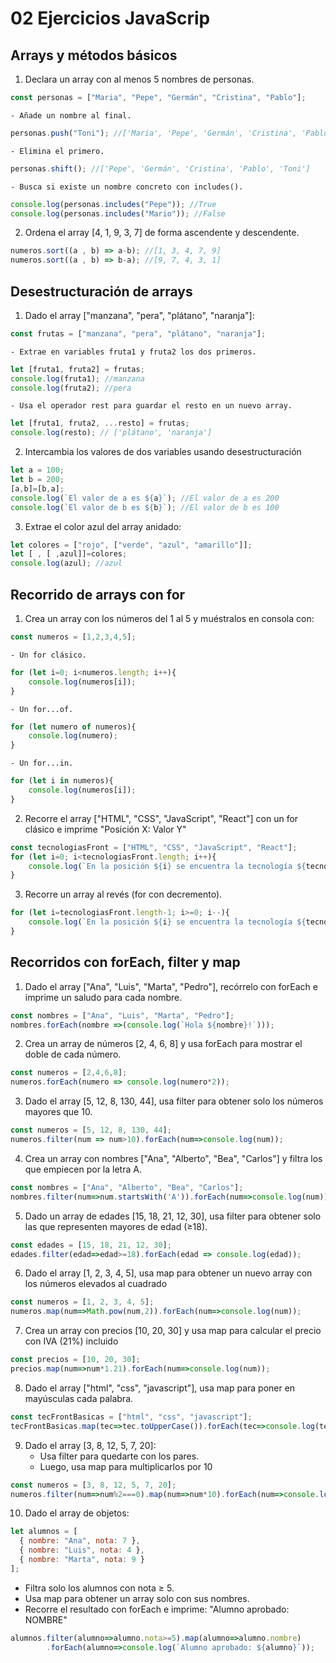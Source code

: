 # 02 Ejercicios JavaScrip

## Arrays y métodos básicos
1. Declara un array con al menos 5 nombres de personas.
```js
const personas = ["Maria", "Pepe", "Germán", "Cristina", "Pablo"];
```
    - Añade un nombre al final.
```js
personas.push("Toni"); //['Maria', 'Pepe', 'Germán', 'Cristina', 'Pablo', 'Toni']
```
    - Elimina el primero.
```js
personas.shift(); //['Pepe', 'Germán', 'Cristina', 'Pablo', 'Toni']
```
    - Busca si existe un nombre concreto con includes().
```js
console.log(personas.includes("Pepe")); //True
console.log(personas.includes("Mario")); //False
```

2. Ordena el array [4, 1, 9, 3, 7] de forma ascendente y descendente.
```js
numeros.sort((a , b) => a-b); //[1, 3, 4, 7, 9]
numeros.sort((a , b) => b-a); //[9, 7, 4, 3, 1]
```

## Desestructuración de arrays
1. Dado el array ["manzana", "pera", "plátano", "naranja"]:
```js
const frutas = ["manzana", "pera", "plátano", "naranja"];
```

    - Extrae en variables fruta1 y fruta2 los dos primeros.
```js
let [fruta1, fruta2] = frutas;
console.log(fruta1); //manzana
console.log(fruta2); //pera
```

    - Usa el operador rest para guardar el resto en un nuevo array.
```js
let [fruta1, fruta2, ...resto] = frutas;
console.log(resto); // ['plátano', 'naranja']
```

2. Intercambia los valores de dos variables usando desestructuración
```js
let a = 100;
let b = 200;
[a,b]=[b,a];
console.log(`El valor de a es ${a}`); //El valor de a es 200
console.log(`El valor de b es ${b}`); //El valor de b es 100
```
3. Extrae el color azul del array anidado:
```js
let colores = ["rojo", ["verde", "azul", "amarillo"]];
let [ , [ ,azul]]=colores;
console.log(azul); //azul
```

## Recorrido de arrays con for

1. Crea un array con los números del 1 al 5 y muéstralos en consola con:
```js
const numeros = [1,2,3,4,5];
```
    - Un for clásico.
```js
for (let i=0; i<numeros.length; i++){
    console.log(numeros[i]);
}
```
    - Un for...of.
```js
for (let numero of numeros){
    console.log(numero);
}
```
    - Un for...in.
```js
for (let i in numeros){
    console.log(numeros[i]);
}
```

2. Recorre el array ["HTML", "CSS", "JavaScript", "React"] con un for clásico e imprime "Posición X: Valor Y"
```js
const tecnologiasFront = ["HTML", "CSS", "JavaScript", "React"];
for (let i=0; i<tecnologiasFront.length; i++){
    console.log(`En la posición ${i} se encuentra la tecnología ${tecnologiasFront[i]}`);
}
```

3. Recorre un array al revés (for con decremento).
```js
for (let i=tecnologiasFront.length-1; i>=0; i--){ 
    console.log(`En la posición ${i} se encuentra la tecnología ${tecnologiasFront[i]}`);
}
```

## Recorridos con forEach, filter y map

1. Dado el array ["Ana", "Luis", "Marta", "Pedro"], recórrelo con forEach e imprime un saludo para cada nombre.
```js
const nombres = ["Ana", "Luis", "Marta", "Pedro"];
nombres.forEach(nombre =>(console.log(`Hola ${nombre}!`)));
```

2. Crea un array de números [2, 4, 6, 8] y usa forEach para mostrar el doble de cada número.
```js
const numeros = [2,4,6,8];
numeros.forEach(numero => console.log(numero*2));
```

3. Dado el array [5, 12, 8, 130, 44], usa filter para obtener solo los números mayores que 10.
```js
const numeros = [5, 12, 8, 130, 44];
numeros.filter(num => num>10).forEach(num=>console.log(num));
```

4. Crea un array con nombres ["Ana", "Alberto", "Bea", "Carlos"] y filtra los que empiecen por la letra A.
```js
const nombres = ["Ana", "Alberto", "Bea", "Carlos"];
nombres.filter(num=>num.startsWith('A')).forEach(num=>console.log(num));
```

5. Dado un array de edades [15, 18, 21, 12, 30], usa filter para obtener solo las que representen mayores de edad (≥18).
```js
const edades = [15, 18, 21, 12, 30];
edades.filter(edad=>edad>=18).forEach(edad => console.log(edad));
```

6. Dado el array [1, 2, 3, 4, 5], usa map para obtener un nuevo array con los números elevados al cuadrado
```js
const numeros = [1, 2, 3, 4, 5];
numeros.map(num=>Math.pow(num,2)).forEach(num=>console.log(num));
```

7. Crea un array con precios [10, 20, 30] y usa map para calcular el precio con IVA (21%) incluido
```js
const precios = [10, 20, 30];
precios.map(num=>num*1.21).forEach(num=>console.log(num));
```

8. Dado el array ["html", "css", "javascript"], usa map para poner en mayúsculas cada palabra.
```js
const tecFrontBasicas = ["html", "css", "javascript"];
tecFrontBasicas.map(tec=>tec.toUpperCase()).forEach(tec=>console.log(tec));
```

9. Dado el array [3, 8, 12, 5, 7, 20]:
    - Usa filter para quedarte con los pares.
    - Luego, usa map para multiplicarlos por 10
```js
const numeros = [3, 8, 12, 5, 7, 20];
numeros.filter(num=>num%2===0).map(num=>num*10).forEach(num=>console.log(num));
```
10. Dado el array de objetos:
```js
let alumnos = [
  { nombre: "Ana", nota: 7 },
  { nombre: "Luis", nota: 4 },
  { nombre: "Marta", nota: 9 }
];
```
- Filtra solo los alumnos con nota ≥ 5.
- Usa map para obtener un array solo con sus nombres.
-   Recorre el resultado con forEach e imprime: "Alumno aprobado: NOMBRE"
```js
alumnos.filter(alumno=>alumno.nota>=5).map(alumno=>alumno.nombre)
        .forEach(alumno=>console.log(`Alumno aprobado: ${alumno}`));
```